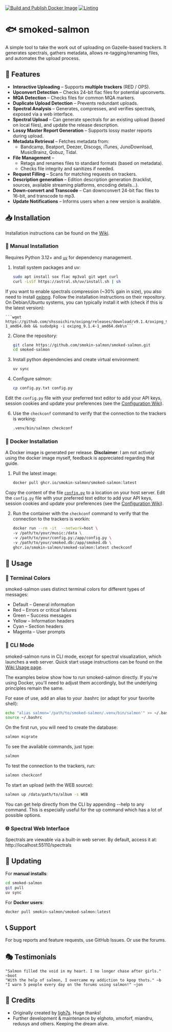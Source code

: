 [![Build and Publish Docker Image](https://github.com/smokin-salmon/smoked-salmon/actions/workflows/docker-image.yml/badge.svg)](https://github.com/smokin-salmon/smoked-salmon/actions/workflows/docker-image.yml) [![Linting](https://github.com/smokin-salmon/smoked-salmon/actions/workflows/lint.yml/badge.svg?branch=master)](https://github.com/smokin-salmon/smoked-salmon/actions/workflows/lint.yml)

# 🐟 smoked-salmon  

A simple tool to take the work out of uploading on Gazelle-based trackers. It generates spectrals, gathers metadata, allows re-tagging/renaming files, and automates the upload process.

## 🌟 Features  

- **Interactive Uploading** – Supports **multiple trackers** (RED / OPS).
- **Upconvert Detection** – Checks 24-bit flac files for potential upconverts.
- **MQA Detection** – Checks files for common MQA markers.
- **Duplicate Upload Detection** – Prevents redundant uploads.  
- **Spectral Analysis** – Generates, compresses, and verifies spectrals, exposed via a web interface.  
- **Spectral Upload** – Can generate spectrals for an existing upload (based on local files), and update the release description.  
- **Lossy Master Report Generation** – Supports lossy master reports during upload.
- **Metadata Retrieval** – Fetches metadata from:
  - Bandcamp, Beatport, Deezer, Discogs, iTunes, JunoDownload, MusicBrainz, Qobuz, Tidal.
- **File Management** –  
  - Retags and renames files to standard formats (based on metadata).
  - Checks file integrity and sanitizes if needed.  
- **Request Filling** – Scans for matching requests on trackers.
- **Description generation** – Edition description generation (tracklist, sources, available streaming platforms, encoding details...).
- **Down-convert and Transcode** – Can downconvert 24-bit flac files to 16-bit, and transcode to mp3.
- **Update Notifications** – Informs users when a new version is available.

## 📥 Installation  

Installation instructions can be found on the [Wiki](https://github.com/miandru/smoked-salmon/wiki/Installation).

### 🔹 Manual Installation  
Requires Python 3.12+ and [`uv`](https://github.com/astral-sh/uv) for dependency management.  

1. Install system packages and uv:
    ```bash
    sudo apt install sox flac mp3val git wget curl
    curl -LsSf https://astral.sh/uv/install.sh | sh
    ```

If you want to enable spectrals compression (~30% gain in size), you also need to install [oxipng](https://github.com/shssoichiro/oxipng). Follow the installation instructions on their repository. On Debian/Ubuntu systems, you can typically install it with (check if this is the latest version):

    ```wget https://github.com/shssoichiro/oxipng/releases/download/v9.1.4/oxipng_9.1.4-1_amd64.deb && sudodpkg -i oxipng_9.1.4-1_amd64.deb\n``` 

2. Clone the repository:
    ```bash
    git clone https://github.com/smokin-salmon/smoked-salmon.git
    cd smoked-salmon
    ```

3. Install python dependencies and create virtual environment:
    ```bash
    uv sync
    ```

5. Configure salmon:
    ```bash
    cp config.py.txt config.py
    ```

Edit the `config.py` file with your preferred text editor to add your API keys, session cookies and update your preferences (see the [Configuration Wiki](https://github.com/smokin-salmon/smoked-salmon/wiki/Configuration)).

6. Use the `checkconf` command to verify that the connection to the trackers is working:
    ```bash
    .venv/bin/salmon checkconf
    ```

### 🐳 Docker Installation
A Docker image is generated per release.
**Disclaimer**: I am not actively using the docker image myself, feedback is appreciated regarding that guide.

1. Pull the latest image:
    ```bash
    docker pull ghcr.io/smokin-salmon/smoked-salmon:latest
    ```

Copy the content of the file [`config.py`](https://github.com/smokin-salmon/smoked-salmon/blob/master/config.py.txt) to a location on your host server.
Edit the `config.py` file with your preferred text editor to add your API keys, session cookies and update your preferences (see the [Configuration Wiki](https://github.com/smokin-salmon/smoked-salmon/wiki/Configuration)).

2. Run the container with the `checkconf` command to verify that the connection to the trackers is workin:
    ```bash
    docker run --rm -it  --network=host \
    -v /path/to/your/music:/data \
    -v /path/to/your/config.py:/app/config.py \
    -v /path/to/your/smoked.db:/app/smoked.db \
    ghcr.io/smokin-salmon/smoked-salmon:latest checkconf
    ```


## 🚀 Usage

### 🎨 Terminal Colors
smoked-salmon uses distinct terminal colors for different types of messages:

* Default – General information
* Red – Errors or critical failures
* Green – Success messages
* Yellow – Information headers
* Cyan – Section headers
* Magenta – User prompts

### 🔧 CLI Mode
smoked-salmon runs in CLI mode, except for spectral visualization, which launches a web server. Quick start usage instructions can be found on the [Wiki Usage page](https://github.com/smokin-salmon/smoked-salmon/wiki#usage).

The examples below show how to run smoked-salmon directly. If you're using Docker, you'll need to adjust them accordingly, but the underlying principles remain the same.

For ease of use, add an alias to your .bashrc (or adapt for your favorite shell):
```bash
echo "alias salmon='/path/to/smoked-salmon/.venv/bin/salmon'" >> ~/.bashrc
source ~/.bashrc
```

On the first run, you will need to create the database:
```bash
salmon migrate
```

To see the available commands, just type:
```bash
salmon
```

To test the connection to the trackers, run:
```bash
salmon checkconf
```

To start an upload (with the WEB source):
```bash
salmon up /data/path/to/album -s WEB
```

You can get help directly from the CLI by appending --help to any command. This is especially useful for the up command which has a lot of possible options.

### 🌐 Spectral Web Interface
Spectrals are viewable via a built-in web server. By default, access it at: http://localhost:55110/spectrals

## 🔄 Updating

For **manual installs**:
```bash
cd smoked-salmon
git pull
uv sync
```

For **Docker users**:
```bash
docker pull smokin-salmon/smoked-salmon:latest
```

## 📞 Support
For bug reports and feature requests, use GitHub Issues. Or use the forums.


## 🎭 Testimonials
```
"Salmon filled the void in my heart. I no longer chase after girls." ~boot
"With the help of salmon, I overcame my addiction to kpop thots." ~b
"I warn 5 people every day on the forums using salmon!" ~jon
```

## 🎩 Credits
* Originally created by [ligh7s](https://github.com/ligh7s/smoked-salmon). Huge thanks!
* Further development & maintenance by elghoto, xmoforf, miandru, redusys and others. Keeping the dream alive.
